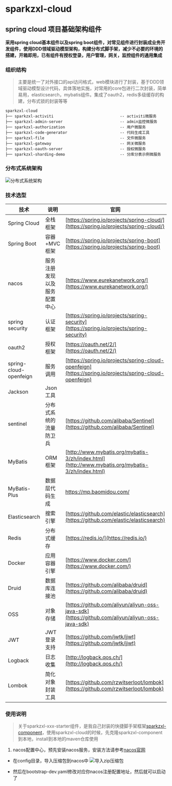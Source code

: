 # sparkzxl-cloud
## spring cloud 项目基础架构组件
**采用spring cloud基本组件以及spring boot组件，对常见组件进行封装成业务开发组件，使用DDD领域驱动模型架构，构建分布式脚手架，减少不必要的环境的搭建，开箱即用，已有组件有授权登录，用户管理，网关，监控组件的通用集成**

### 组织结构
> 主要是统一了对外接口的api访问格式，web模块进行了封装，基于DDD领域驱动模型设计代码，具体落地实施，对常用的core包进行二次封装，简单易用，elasticsearch，mybatis组件。集成了oauth2，redis多级缓存的构建，分布式锁的封装等等

```text
sparkzxl-cloud
├── sparkzxl-activiti       	                  -- activiti微服务
├── sparkzxl-admin-server                         -- admin监控微服务
├── sparkzxl-authorization                        -- 用户微服务
├── sparkzxl-code-generator                       -- 代码生成工具
├── sparkzxl-file                                 -- 文件微服务
├── sparkzxl-gateway                              -- 网关微服务
├── sparkzxl-oauth-server                         -- 授权微服务
├── sparkzxl-sharding-demo                        -- 分库分表示例微服务
```

### 分布式系统架构
![分布式系统架构](https://oss.sparksys.top/images/system.png)
### 技术选型

技术 | 说明 | 官网
----|----|----
Spring Cloud | 全栈框架 | [https://spring.io/projects/spring-cloud/](https://spring.io/projects/spring-cloud/)
Spring Boot | 容器+MVC框架 | [https://spring.io/projects/spring-boot](https://spring.io/projects/spring-boot)
nacos | 服务注册发现以及服务配置中心 | [https://www.eurekanetwork.org/](https://www.eurekanetwork.org/)
spring security | 认证框架 | [https://spring.io/projects/spring-security](https://spring.io/projects/spring-security)
oauth2 | 授权框架 | [https://oauth.net/2/](https://oauth.net/2/)
spring-cloud-openfeign | 服务调用 | [https://spring.io/projects/spring-cloud-openfeign](https://spring.io/projects/spring-cloud-openfeign)
Jackson | Json工具 | |
sentinel | 分布式系统的流量防卫兵 | [https://github.com/alibaba/Sentinel](https://github.com/alibaba/Sentinel)
MyBatis | ORM框架  | [http://www.mybatis.org/mybatis-3/zh/index.html](http://www.mybatis.org/mybatis-3/zh/index.html)
MyBatis-Plus | 数据层代码生成 | https://mp.baomidou.com/ 
Elasticsearch | 搜索引擎 | [https://github.com/elastic/elasticsearch](https://github.com/elastic/elasticsearch)
Redis | 分布式缓存 | [https://redis.io/](https://redis.io/)
Docker | 应用容器引擎 | [https://www.docker.com/](https://www.docker.com/)
Druid | 数据库连接池 | [https://github.com/alibaba/druid](https://github.com/alibaba/druid)
OSS | 对象存储 | [https://github.com/aliyun/aliyun-oss-java-sdk](https://github.com/aliyun/aliyun-oss-java-sdk)
JWT | JWT登录支持 | [https://github.com/jwtk/jjwt](https://github.com/jwtk/jjwt)
Logback | 日志收集 | [http://logback.qos.ch/](http://logback.qos.ch/)
Lombok | 简化对象封装工具 | [https://github.com/rzwitserloot/lombok](https://github.com/rzwitserloot/lombok)


### 使用说明
> 关于sparkzxl-xxx-starter组件，是我自己封装的快捷脚手架框架[sparkzxl-component](https://sparkzxl.github.io/sparkzxl-component/)，使用sparkzxl-cloud的时候，先克隆sparkzxl-component到本地，install到本地的maven仓库使用

1. nacos配置中心，预先安装nacos服务，安装方法请参考[nacos官网](https://nacos.io/zh-cn/docs/quick-start.html)
- 在config目录，导入压缩包到nacos中
![导入zip压缩包](https://oss.sparksys.top/images/1604982963903.jpg)

- 然后在bootstrap-dev.yaml修改对应你nacos注册配置地址，然后就可以启动了
